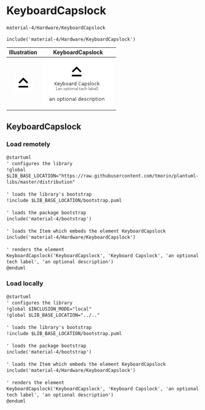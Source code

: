 # KeyboardCapslock


```text
material-4/Hardware/KeyboardCapslock
```

```text
include('material-4/Hardware/KeyboardCapslock')
```



| Illustration | KeyboardCapslock |
| :---: | :---: |
| ![illustration for Illustration](../../material-4/Hardware/KeyboardCapslock.png) | ![illustration for KeyboardCapslock](../../material-4/Hardware/KeyboardCapslock.Local.png) |




## KeyboardCapslock

### Load remotely
```plantuml
@startuml
' configures the library
!global $LIB_BASE_LOCATION="https://raw.githubusercontent.com/tmorin/plantuml-libs/master/distribution"

' loads the library's bootstrap
!include $LIB_BASE_LOCATION/bootstrap.puml

' loads the package bootstrap
include('material-4/bootstrap')

' loads the Item which embeds the element KeyboardCapslock
include('material-4/Hardware/KeyboardCapslock')

' renders the element
KeyboardCapslock('KeyboardCapslock', 'Keyboard Capslock', 'an optional tech label', 'an optional description')
@enduml
```

### Load locally
```plantuml
@startuml
' configures the library
!global $INCLUSION_MODE="local"
!global $LIB_BASE_LOCATION="../.."

' loads the library's bootstrap
!include $LIB_BASE_LOCATION/bootstrap.puml

' loads the package bootstrap
include('material-4/bootstrap')

' loads the Item which embeds the element KeyboardCapslock
include('material-4/Hardware/KeyboardCapslock')

' renders the element
KeyboardCapslock('KeyboardCapslock', 'Keyboard Capslock', 'an optional tech label', 'an optional description')
@enduml
```

